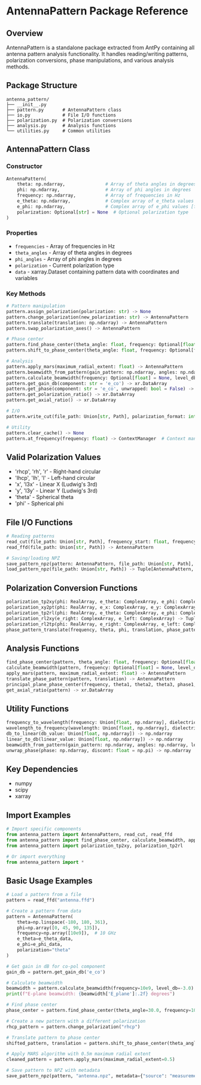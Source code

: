 # AntennaPattern Package Reference

## Overview
AntennaPattern is a standalone package extracted from AntPy containing all antenna pattern analysis functionality. It handles reading/writing patterns, polarization conversions, phase manipulations, and various analysis methods.

## Package Structure
```
antenna_pattern/
├── __init__.py
├── pattern.py       # AntennaPattern class
├── io.py            # File I/O functions
├── polarization.py  # Polarization conversions
├── analysis.py      # Analysis functions
└── utilities.py     # Common utilities
```

## AntennaPattern Class

### Constructor
```python
AntennaPattern(
    theta: np.ndarray,               # Array of theta angles in degrees
    phi: np.ndarray,                 # Array of phi angles in degrees
    frequency: np.ndarray,           # Array of frequencies in Hz
    e_theta: np.ndarray,             # Complex array of e_theta values [freq, theta, phi]
    e_phi: np.ndarray,               # Complex array of e_phi values [freq, theta, phi]
    polarization: Optional[str] = None  # Optional polarization type
)
```

### Properties
- `frequencies` - Array of frequencies in Hz
- `theta_angles` - Array of theta angles in degrees
- `phi_angles` - Array of phi angles in degrees
- `polarization` - Current polarization type
- `data` - xarray.Dataset containing pattern data with coordinates and variables

### Key Methods
```python
# Pattern manipulation
pattern.assign_polarization(polarization: str) -> None
pattern.change_polarization(new_polarization: str) -> AntennaPattern
pattern.translate(translation: np.ndarray) -> AntennaPattern
pattern.swap_polarization_axes() -> AntennaPattern

# Phase center
pattern.find_phase_center(theta_angle: float, frequency: Optional[float] = None) -> np.ndarray
pattern.shift_to_phase_center(theta_angle: float, frequency: Optional[float] = None) -> Tuple[AntennaPattern, np.ndarray]

# Analysis
pattern.apply_mars(maximum_radial_extent: float) -> AntennaPattern
pattern.beamwidth_from_pattern(gain_pattern: np.ndarray, angles: np.ndarray, level_db: float = -3.0) -> float:
pattern.calculate_beamwidth(frequency: Optional[float] = None, level_db: float = -3.0) -> Dict[str, float]
pattern.get_gain_db(component: str = 'e_co') -> xr.DataArray
pattern.get_phase(component: str = 'e_co', unwrapped: bool = False) -> xr.DataArray
pattern.get_polarization_ratio() -> xr.DataArray
pattern.get_axial_ratio() -> xr.DataArray

# I/O
pattern.write_cut(file_path: Union[str, Path], polarization_format: int = 1) -> None

# Utility
pattern.clear_cache() -> None
pattern.at_frequency(frequency: float) -> ContextManager  # Context manager for single-frequency view
```

## Valid Polarization Values
- 'rhcp', 'rh', 'r' - Right-hand circular
- 'lhcp', 'lh', 'l' - Left-hand circular
- 'x', 'l3x' - Linear X (Ludwig's 3rd)
- 'y', 'l3y' - Linear Y (Ludwig's 3rd)
- 'theta' - Spherical theta
- 'phi' - Spherical phi

## File I/O Functions
```python
# Reading patterns
read_cut(file_path: Union[str, Path], frequency_start: float, frequency_end: float) -> AntennaPattern
read_ffd(file_path: Union[str, Path]) -> AntennaPattern

# Saving/loading NPZ
save_pattern_npz(pattern: AntennaPattern, file_path: Union[str, Path], metadata: Optional[Dict[str, Any]] = None) -> None
load_pattern_npz(file_path: Union[str, Path]) -> Tuple[AntennaPattern, Dict[str, Any]]
```

## Polarization Conversion Functions
```python
polarization_tp2xy(phi: RealArray, e_theta: ComplexArray, e_phi: ComplexArray) -> Tuple[ComplexArray, ComplexArray]
polarization_xy2pt(phi: RealArray, e_x: ComplexArray, e_y: ComplexArray) -> Tuple[ComplexArray, ComplexArray]
polarization_tp2rl(phi: RealArray, e_theta: ComplexArray, e_phi: ComplexArray) -> Tuple[ComplexArray, ComplexArray]
polarization_rl2xy(e_right: ComplexArray, e_left: ComplexArray) -> Tuple[ComplexArray, ComplexArray]
polarization_rl2tp(phi: RealArray, e_right: ComplexArray, e_left: ComplexArray) -> Tuple[ComplexArray, ComplexArray]
phase_pattern_translate(frequency, theta, phi, translation, phase_pattern) -> np.ndarray
```

## Analysis Functions
```python
find_phase_center(pattern, theta_angle: float, frequency: Optional[float] = None) -> np.ndarray
calculate_beamwidth(pattern, frequency: Optional[float] = None, level_db: float = -3.0) -> Dict[str, float]
apply_mars(pattern, maximum_radial_extent: float) -> AntennaPattern
translate_phase_pattern(pattern, translation) -> AntennaPattern
principal_plane_phase_center(frequency, theta1, theta2, theta3, phase1, phase2, phase3) -> Tuple[np.ndarray, np.ndarray]
get_axial_ratio(pattern) -> xr.DataArray
```

## Utility Functions
```python
frequency_to_wavelength(frequency: Union[float, np.ndarray], dielectric_constant: float = 1.0) -> np.ndarray
wavelength_to_frequency(wavelength: Union[float, np.ndarray], dielectric_constant: float = 1.0) -> np.ndarray
db_to_linear(db_value: Union[float, np.ndarray]) -> np.ndarray
linear_to_db(linear_value: Union[float, np.ndarray]) -> np.ndarray
beamwidth_from_pattern(gain_pattern: np.ndarray, angles: np.ndarray, level_db: float = -3.0) -> float
unwrap_phase(phase: np.ndarray, discont: float = np.pi) -> np.ndarray
```

## Key Dependencies
- numpy
- scipy
- xarray

## Import Examples
```python
# Import specific components
from antenna_pattern import AntennaPattern, read_cut, read_ffd
from antenna_pattern import find_phase_center, calculate_beamwidth, apply_mars
from antenna_pattern import polarization_tp2xy, polarization_tp2rl

# Or import everything
from antenna_pattern import *
```

## Basic Usage Examples
```python
# Load a pattern from a file
pattern = read_ffd("antenna.ffd")

# Create a pattern from data
pattern = AntennaPattern(
    theta=np.linspace(-180, 180, 361),
    phi=np.array([0, 45, 90, 135]),
    frequency=np.array([10e9]),  # 10 GHz
    e_theta=e_theta_data,
    e_phi=e_phi_data,
    polarization="theta"
)

# Get gain in dB for co-pol component
gain_db = pattern.get_gain_db('e_co')

# Calculate beamwidth
beamwidth = pattern.calculate_beamwidth(frequency=10e9, level_db=-3.0)
print(f"E-plane beamwidth: {beamwidth['E_plane']:.2f} degrees")

# Find phase center
phase_center = pattern.find_phase_center(theta_angle=30.0, frequency=10e9)

# Create a new pattern with a different polarization
rhcp_pattern = pattern.change_polarization("rhcp")

# Translate pattern to phase center
shifted_pattern, translation = pattern.shift_to_phase_center(theta_angle=30.0)

# Apply MARS algorithm with 0.5m maximum radial extent
cleaned_pattern = pattern.apply_mars(maximum_radial_extent=0.5)

# Save pattern to NPZ with metadata
save_pattern_npz(pattern, "antenna.npz", metadata={"source": "measurement"})
```